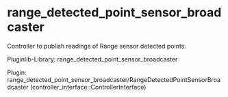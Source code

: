 range_detected_point_sensor_broadcaster
==========================================

Controller to publish readings of Range sensor detected points.

Pluginlib-Library: range_detected_point_sensor_broadcaster

Plugin: range_detected_point_sensor_broadcaster/RangeDetectedPointSensorBroadcaster (controller_interface::ControllerInterface)
